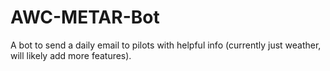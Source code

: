 # AWC-METAR-Bot
A bot to send a daily email to pilots with helpful info (currently just weather, will likely add more features).
